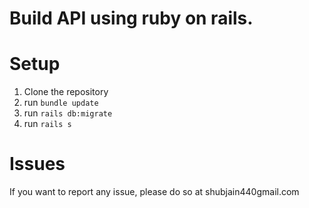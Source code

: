 # Build API using ruby on rails.

# Setup

1) Clone the repository
2) run `bundle update`
2) run `rails db:migrate`
3) run `rails s`

# Issues

If you want to report any issue, please do so at shubjain440gmail.com
